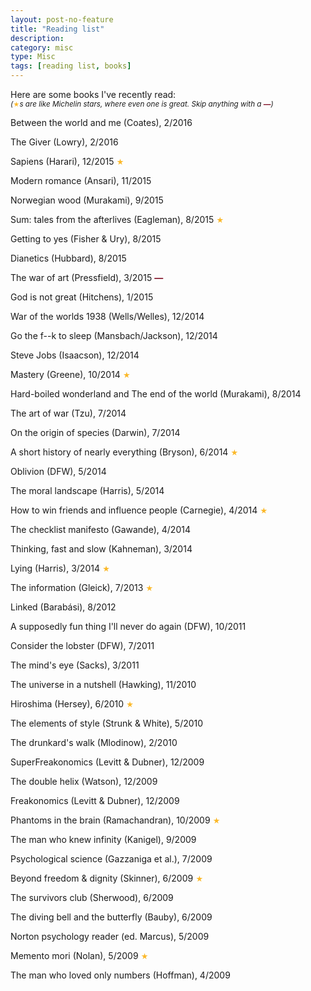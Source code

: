 ```yaml
---
layout: post-no-feature
title: "Reading list"
description:
category: misc
type: Misc
tags: [reading list, books]
---
```


Here are some books I've recently read:<br/>
<small><em>(</em><span style="color:#FBB829"><small>&#9733;</small></span><em>s are like Michelin stars, where even one is great. Skip anything with a <span style="color:#800F25"><b>&mdash;</b></span>)</em></small>

Between the world and me (Coates), 2/2016

The Giver (Lowry), 2/2016

Sapiens (Harari), 12/2015 <span style="color:#FBB829"><small>&#9733;</small></span>

Modern romance (Ansari), 11/2015

Norwegian wood (Murakami), 9/2015

Sum: tales from the afterlives (Eagleman), 8/2015 <span style="color:#FBB829"><small>&#9733;</small></span>

Getting to yes (Fisher & Ury), 8/2015

Dianetics (Hubbard), 8/2015

The war of art (Pressfield), 3/2015 <span style="color:#800F25"><b>&mdash;</b></span>

God is not great (Hitchens), 1/2015

War of the worlds 1938 (Wells/Welles), 12/2014

Go the f--k to sleep (Mansbach/Jackson), 12/2014

Steve Jobs (Isaacson), 12/2014

Mastery (Greene), 10/2014 <span style="color:#FBB829"><small>&#9733;</small></span> 

Hard-boiled wonderland and The end of the world (Murakami), 8/2014

The art of war (Tzu), 7/2014

On the origin of species (Darwin), 7/2014

A short history of nearly everything (Bryson), 6/2014 <span style="color:#FBB829"><small>&#9733;</small></span>

Oblivion (DFW), 5/2014

The moral landscape (Harris), 5/2014

How to win friends and influence people (Carnegie), 4/2014 <span style="color:#FBB829"><small>&#9733;</small></span>

The checklist manifesto (Gawande), 4/2014

Thinking, fast and slow (Kahneman), 3/2014

Lying (Harris), 3/2014 <span style="color:#FBB829"><small>&#9733;</small></span>

The information (Gleick), 7/2013 <span style="color:#FBB829"><small>&#9733;</small></span>

Linked (Barabási), 8/2012

A supposedly fun thing I'll never do again (DFW), 10/2011

Consider the lobster (DFW), 7/2011

The mind's eye (Sacks), 3/2011

The universe in a nutshell (Hawking), 11/2010

Hiroshima (Hersey), 6/2010 <span style="color:#FBB829"><small>&#9733;</small></span>

The elements of style (Strunk & White), 5/2010

The drunkard's walk (Mlodinow), 2/2010

SuperFreakonomics (Levitt & Dubner), 12/2009

The double helix (Watson), 12/2009

Freakonomics (Levitt & Dubner), 12/2009

Phantoms in the brain (Ramachandran), 10/2009 <span style="color:#FBB829"><small>&#9733;</small></span>

The man who knew infinity (Kanigel), 9/2009

Psychological science (Gazzaniga et al.), 7/2009

Beyond freedom & dignity (Skinner), 6/2009 <span style="color:#FBB829"><small>&#9733;</small></span>

The survivors club (Sherwood), 6/2009

The diving bell and the butterfly (Bauby), 6/2009

Norton psychology reader (ed. Marcus), 5/2009

Memento mori (Nolan), 5/2009 <span style="color:#FBB829"><small>&#9733;</small></span>

The man who loved only numbers (Hoffman), 4/2009
